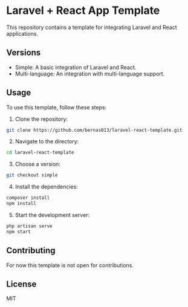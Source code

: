 # Laravel + React App Template

This repository contains a template for integrating Laravel and React applications.

## Versions

* Simple: A basic integration of Laravel and React.
* Multi-language: An integration with multi-language support.

## Usage

To use this template, follow these steps:

1. Clone the repository:

```bash
git clone https://github.com/bernas013/laravel-react-template.git
```

2. Navigate to the directory:

```bash
cd laravel-react-template
```

3. Choose a version:

```bash
git checkout simple
```

4. Install the dependencies:

```bash
composer install
npm install
```

5. Start the development server:

```bash
php artisan serve
npm start
```

## Contributing
For now this template is not open for contributions.

## License
MIT
